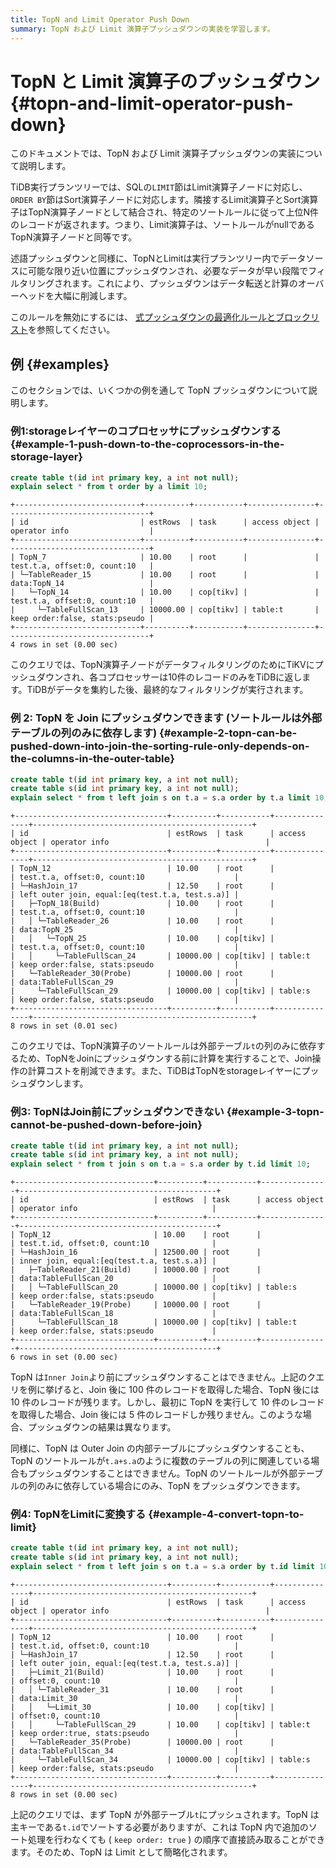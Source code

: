 ```yaml
---
title: TopN and Limit Operator Push Down
summary: TopN および Limit 演算子プッシュダウンの実装を学習します。
---
```


# TopN と Limit 演算子のプッシュダウン {#topn-and-limit-operator-push-down}

このドキュメントでは、TopN および Limit 演算子プッシュダウンの実装について説明します。

TiDB実行プランツリーでは、SQLの`LIMIT`節はLimit演算子ノードに対応し、 `ORDER BY`節はSort演算子ノードに対応します。隣接するLimit演算子とSort演算子はTopN演算子ノードとして結合され、特定のソートルールに従って上位N件のレコードが返されます。つまり、Limit演算子は、ソートルールがnullであるTopN演算子ノードと同等です。

述語プッシュダウンと同様に、TopNとLimitは実行プランツリー内でデータソースに可能な限り近い位置にプッシュダウンされ、必要なデータが早い段階でフィルタリングされます。これにより、プッシュダウンはデータ転送と計算のオーバーヘッドを大幅に削減します。

このルールを無効にするには、 [式プッシュダウンの最適化ルールとブロックリスト](/blocklist-control-plan.md)を参照してください。

## 例 {#examples}

このセクションでは、いくつかの例を通して TopN プッシュダウンについて説明します。

### 例1:storageレイヤーのコプロセッサにプッシュダウンする {#example-1-push-down-to-the-coprocessors-in-the-storage-layer}

```sql
create table t(id int primary key, a int not null);
explain select * from t order by a limit 10;
```

    +----------------------------+----------+-----------+---------------+--------------------------------+
    | id                         | estRows  | task      | access object | operator info                  |
    +----------------------------+----------+-----------+---------------+--------------------------------+
    | TopN_7                     | 10.00    | root      |               | test.t.a, offset:0, count:10   |
    | └─TableReader_15           | 10.00    | root      |               | data:TopN_14                   |
    |   └─TopN_14                | 10.00    | cop[tikv] |               | test.t.a, offset:0, count:10   |
    |     └─TableFullScan_13     | 10000.00 | cop[tikv] | table:t       | keep order:false, stats:pseudo |
    +----------------------------+----------+-----------+---------------+--------------------------------+
    4 rows in set (0.00 sec)

このクエリでは、TopN演算子ノードがデータフィルタリングのためにTiKVにプッシュダウンされ、各コプロセッサーは10件のレコードのみをTiDBに返します。TiDBがデータを集約した後、最終的なフィルタリングが実行されます。

### 例 2: TopN を Join にプッシュダウンできます (ソートルールは外部テーブルの列のみに依存します) {#example-2-topn-can-be-pushed-down-into-join-the-sorting-rule-only-depends-on-the-columns-in-the-outer-table}

```sql
create table t(id int primary key, a int not null);
create table s(id int primary key, a int not null);
explain select * from t left join s on t.a = s.a order by t.a limit 10;
```

    +----------------------------------+----------+-----------+---------------+-------------------------------------------------+
    | id                               | estRows  | task      | access object | operator info                                   |
    +----------------------------------+----------+-----------+---------------+-------------------------------------------------+
    | TopN_12                          | 10.00    | root      |               | test.t.a, offset:0, count:10                    |
    | └─HashJoin_17                    | 12.50    | root      |               | left outer join, equal:[eq(test.t.a, test.s.a)] |
    |   ├─TopN_18(Build)               | 10.00    | root      |               | test.t.a, offset:0, count:10                    |
    |   │ └─TableReader_26             | 10.00    | root      |               | data:TopN_25                                    |
    |   │   └─TopN_25                  | 10.00    | cop[tikv] |               | test.t.a, offset:0, count:10                    |
    |   │     └─TableFullScan_24       | 10000.00 | cop[tikv] | table:t       | keep order:false, stats:pseudo                  |
    |   └─TableReader_30(Probe)        | 10000.00 | root      |               | data:TableFullScan_29                           |
    |     └─TableFullScan_29           | 10000.00 | cop[tikv] | table:s       | keep order:false, stats:pseudo                  |
    +----------------------------------+----------+-----------+---------------+-------------------------------------------------+
    8 rows in set (0.01 sec)

このクエリでは、TopN演算子のソートルールは外部テーブル`t`の列のみに依存するため、TopNをJoinにプッシュダウンする前に計算を実行することで、Join操作の計算コストを削減できます。また、TiDBはTopNをstorageレイヤーにプッシュダウンします。

### 例3: TopNはJoin前にプッシュダウンできない {#example-3-topn-cannot-be-pushed-down-before-join}

```sql
create table t(id int primary key, a int not null);
create table s(id int primary key, a int not null);
explain select * from t join s on t.a = s.a order by t.id limit 10;
```

    +-------------------------------+----------+-----------+---------------+--------------------------------------------+
    | id                            | estRows  | task      | access object | operator info                              |
    +-------------------------------+----------+-----------+---------------+--------------------------------------------+
    | TopN_12                       | 10.00    | root      |               | test.t.id, offset:0, count:10              |
    | └─HashJoin_16                 | 12500.00 | root      |               | inner join, equal:[eq(test.t.a, test.s.a)] |
    |   ├─TableReader_21(Build)     | 10000.00 | root      |               | data:TableFullScan_20                      |
    |   │ └─TableFullScan_20        | 10000.00 | cop[tikv] | table:s       | keep order:false, stats:pseudo             |
    |   └─TableReader_19(Probe)     | 10000.00 | root      |               | data:TableFullScan_18                      |
    |     └─TableFullScan_18        | 10000.00 | cop[tikv] | table:t       | keep order:false, stats:pseudo             |
    +-------------------------------+----------+-----------+---------------+--------------------------------------------+
    6 rows in set (0.00 sec)

TopN は`Inner Join`より前にプッシュダウンすることはできません。上記のクエリを例に挙げると、Join 後に 100 件のレコードを取得した場合、TopN 後には 10 件のレコードが残ります。しかし、最初に TopN を実行して 10 件のレコードを取得した場合、Join 後には 5 件のレコードしか残りません。このような場合、プッシュダウンの結果は異なります。

同様に、TopN は Outer Join の内部テーブルにプッシュダウンすることも、TopN のソートルールが`t.a+s.a`のように複数のテーブルの列に関連している場合もプッシュダウンすることはできません。TopN のソートルールが外部テーブルの列のみに依存している場合にのみ、TopN をプッシュダウンできます。

### 例4: TopNをLimitに変換する {#example-4-convert-topn-to-limit}

```sql
create table t(id int primary key, a int not null);
create table s(id int primary key, a int not null);
explain select * from t left join s on t.a = s.a order by t.id limit 10;
```

```
+----------------------------------+----------+-----------+---------------+-------------------------------------------------+
| id                               | estRows  | task      | access object | operator info                                   |
+----------------------------------+----------+-----------+---------------+-------------------------------------------------+
| TopN_12                          | 10.00    | root      |               | test.t.id, offset:0, count:10                   |
| └─HashJoin_17                    | 12.50    | root      |               | left outer join, equal:[eq(test.t.a, test.s.a)] |
|   ├─Limit_21(Build)              | 10.00    | root      |               | offset:0, count:10                              |
|   │ └─TableReader_31             | 10.00    | root      |               | data:Limit_30                                   |
|   │   └─Limit_30                 | 10.00    | cop[tikv] |               | offset:0, count:10                              |
|   │     └─TableFullScan_29       | 10.00    | cop[tikv] | table:t       | keep order:true, stats:pseudo                   |
|   └─TableReader_35(Probe)        | 10000.00 | root      |               | data:TableFullScan_34                           |
|     └─TableFullScan_34           | 10000.00 | cop[tikv] | table:s       | keep order:false, stats:pseudo                  |
+----------------------------------+----------+-----------+---------------+-------------------------------------------------+
8 rows in set (0.00 sec)

```

上記のクエリでは、まず TopN が外部テーブル`t`にプッシュされます。TopN は主キーである`t.id`でソートする必要がありますが、これは TopN 内で追加のソート処理を行わなくても ( `keep order: true` ) の順序で直接読み取ることができます。そのため、TopN は Limit として簡略化されます。
